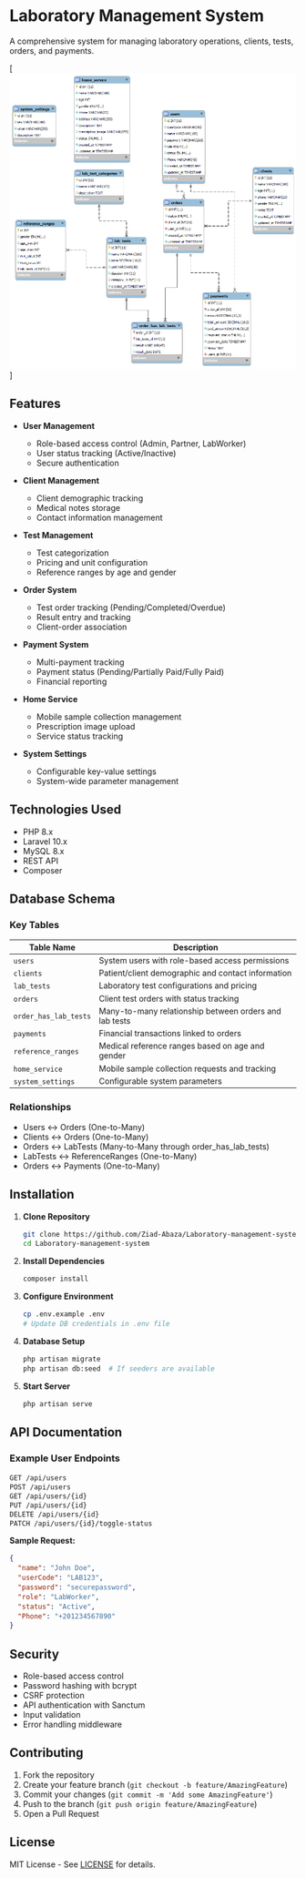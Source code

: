 
# Laboratory Management System

A comprehensive system for managing laboratory operations, clients, tests, orders, and payments.

[![Database Schema Diagram](https://github.com/Ziad-Abaza/Laboratory-management-system/blob/main/database/database-4.png)]

## Features

- **User Management**
  - Role-based access control (Admin, Partner, LabWorker)
  - User status tracking (Active/Inactive)
  - Secure authentication

- **Client Management**
  - Client demographic tracking
  - Medical notes storage
  - Contact information management

- **Test Management**
  - Test categorization
  - Pricing and unit configuration
  - Reference ranges by age and gender

- **Order System**
  - Test order tracking (Pending/Completed/Overdue)
  - Result entry and tracking
  - Client-order association

- **Payment System**
  - Multi-payment tracking
  - Payment status (Pending/Partially Paid/Fully Paid)
  - Financial reporting

- **Home Service**
  - Mobile sample collection management
  - Prescription image upload
  - Service status tracking

- **System Settings**
  - Configurable key-value settings
  - System-wide parameter management

## Technologies Used

- PHP 8.x
- Laravel 10.x
- MySQL 8.x
- REST API
- Composer

## Database Schema

### Key Tables

| Table Name               | Description                                                                 |
|--------------------------|-----------------------------------------------------------------------------|
| `users`                  | System users with role-based access permissions                             |
| `clients`                | Patient/client demographic and contact information                          |
| `lab_tests`              | Laboratory test configurations and pricing                                  |
| `orders`                 | Client test orders with status tracking                                     |
| `order_has_lab_tests`    | Many-to-many relationship between orders and lab tests                      |
| `payments`               | Financial transactions linked to orders                                     |
| `reference_ranges`       | Medical reference ranges based on age and gender                            |
| `home_service`           | Mobile sample collection requests and tracking                              |
| `system_settings`        | Configurable system parameters                                              |

### Relationships
- Users ↔ Orders (One-to-Many)
- Clients ↔ Orders (One-to-Many)
- Orders ↔ LabTests (Many-to-Many through order_has_lab_tests)
- LabTests ↔ ReferenceRanges (One-to-Many)
- Orders ↔ Payments (One-to-Many)

## Installation

1. **Clone Repository**
   ```bash
   git clone https://github.com/Ziad-Abaza/Laboratory-management-system.git
   cd Laboratory-management-system
   ```

2. **Install Dependencies**
   ```bash
   composer install
   ```

3. **Configure Environment**
   ```bash
   cp .env.example .env
   # Update DB credentials in .env file
   ```

4. **Database Setup**
   ```bash
   php artisan migrate
   php artisan db:seed  # If seeders are available
   ```

5. **Start Server**
   ```bash
   php artisan serve
   ```

## API Documentation

### Example User Endpoints

```http
GET /api/users
POST /api/users
GET /api/users/{id}
PUT /api/users/{id}
DELETE /api/users/{id}
PATCH /api/users/{id}/toggle-status
```

**Sample Request:**
```json
{
  "name": "John Doe",
  "userCode": "LAB123",
  "password": "securepassword",
  "role": "LabWorker",
  "status": "Active",
  "Phone": "+201234567890"
}
```

## Security

- Role-based access control
- Password hashing with bcrypt
- CSRF protection
- API authentication with Sanctum
- Input validation
- Error handling middleware

## Contributing

1. Fork the repository
2. Create your feature branch (`git checkout -b feature/AmazingFeature`)
3. Commit your changes (`git commit -m 'Add some AmazingFeature'`)
4. Push to the branch (`git push origin feature/AmazingFeature`)
5. Open a Pull Request

## License

MIT License - See [LICENSE](LICENSE) for details.

